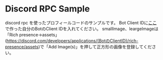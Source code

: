 # Discord RPC Sample
discord rpc を使ったプロフィールコードのサンプルです。
Bot Client IDに<a href="https://discord.com/developers/applications">ここ</a>で作った自分のBotのClient IDを入れてください。
smallImage、leargeImageは「Rich presence→assets」(https://discord.com/developers/applications/(BotのClientID)/rich-presence/assets)で「Add Image(s)」を押して正方形の画像を登録してください。
